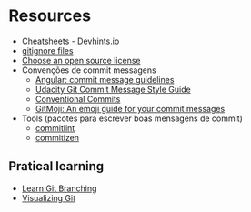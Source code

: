 # Resources

- [Cheatsheets - Devhints.io](https://devhints.io/)
- [gitignore files](https://github.com/github/gitignore)
- [Choose an open source license](https://choosealicense.com/)
- Convenções de commit messagens
  -  [Angular: commit message guidelines](https://github.com/angular/angular/blob/22b96b9/CONTRIBUTING.md#-commit-message-guidelines) 
  -  [Udacity Git Commit Message Style Guide](https://udacity.github.io/git-styleguide/)
  - [Conventional Commits](https://www.conventionalcommits.org/en/v1.0.0/#specification)
  - [GitMoji: An emoji guide for your commit messages](https://gitmoji.carloscuesta.me/)
- Tools (pacotes para escrever boas mensagens de commit)
  - [commitlint](https://github.com/conventional-changelog/commitlint)
  - [commitizen](https://github.com/commitizen/cz-cli)
## Pratical learning

-  [Learn Git Branching](https://learngitbranching.js.org/?locale=pt_BR)
-  [Visualizing Git](http://git-school.github.io/visualizing-git/)